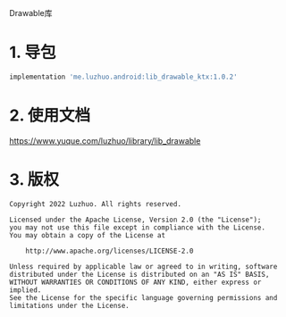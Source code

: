 Drawable库

# 1. 导包

```groovy
implementation 'me.luzhuo.android:lib_drawable_ktx:1.0.2'
```

# 2. 使用文档

https://www.yuque.com/luzhuo/library/lib_drawable

# 3. 版权

```
Copyright 2022 Luzhuo. All rights reserved.

Licensed under the Apache License, Version 2.0 (the "License");
you may not use this file except in compliance with the License.
You may obtain a copy of the License at

    http://www.apache.org/licenses/LICENSE-2.0

Unless required by applicable law or agreed to in writing, software
distributed under the License is distributed on an "AS IS" BASIS,
WITHOUT WARRANTIES OR CONDITIONS OF ANY KIND, either express or implied.
See the License for the specific language governing permissions and
limitations under the License.
```
